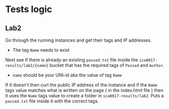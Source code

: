 # Tests logic

## Lab2

Go through the running instances and get their tags and IP addresses.
- The tag `Name` needs to exist

Next see if there is already an existing `passed.txt` file inside the `ica0017-results/lab2/{name}`
bucket that has the required tags of `Passed` and `Author`.
- `name` should be your UNI-id aka the value of tag `Name`

If it doesn't then curl the public IP address of the instance and if the `Name` tags value matches
what is written on the page ( in the index.html file ) then it uses the `Name` tags value to create
a folder in `ica0017-results/lab2`. Puts a `passed.txt` file inside it with the correct tags.